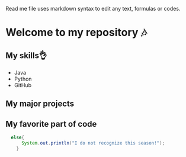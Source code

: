 Read me file uses markdown syntax to edit any text, formulas or codes.
# Welcome to my repository 🎶
## My skills👌
- Java
- Python
- GitHub
## My major projects
## My favorite part of code
```java
  else{
      System.out.println("I do not recognize this season!");
    }
```
